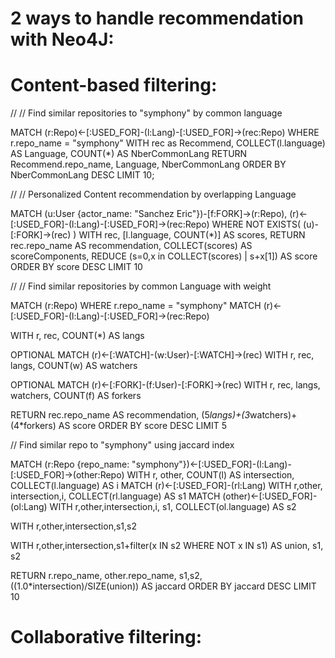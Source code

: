 # 2 ways to handle recommendation with Neo4J:
 
# Content-based filtering:
 
 // // Find similar repositories to "symphony" by common language 
 
MATCH (r:Repo)<-[:USED_FOR]-(l:Lang)-[:USED_FOR]->(rec:Repo)
WHERE r.repo_name = "symphony"
WITH rec as Recommend, COLLECT(l.language) AS Language, COUNT(*) AS NberCommonLang
RETURN Recommend.repo_name, Language, NberCommonLang
ORDER BY NberCommonLang DESC LIMIT 10;



// // Personalized Content recommendation by overlapping Language

MATCH (u:User {actor_name: "Sanchez Eric"})-[f:FORK]->(r:Repo),
  (r)<-[:USED_FOR]-(l:Lang)-[:USED_FOR]->(rec:Repo)
WHERE NOT EXISTS( (u)-[:FORK]->(rec) )
WITH rec, [l.language, COUNT(*)] AS scores, 
RETURN rec.repo_name AS recommendation, COLLECT(scores) AS scoreComponents,
REDUCE (s=0,x in COLLECT(scores) | s+x[1]) AS score
ORDER BY score DESC LIMIT 10



// // Find similar repositories by common Language with weight

MATCH (r:Repo) WHERE r.repo_name = "symphony"
MATCH (r)<-[:USED_FOR]-(l:Lang)-[:USED_FOR]->(rec:Repo)

WITH r, rec, COUNT(*) AS langs

OPTIONAL MATCH (r)<-[:WATCH]-(w:User)-[:WATCH]->(rec)
WITH r, rec, langs, COUNT(w) AS watchers

OPTIONAL MATCH (r)<-[:FORK]-(f:User)-[:FORK]->(rec)
WITH r, rec, langs, watchers, COUNT(f) AS forkers

RETURN rec.repo_name AS recommendation, (5*langs)+(3*watchers)+(4*forkers) AS score ORDER BY score DESC LIMIT 5



// Find similar repo to "symphony" using jaccard index 

MATCH (r:Repo {repo_name: "symphony"})<-[:USED_FOR]-(l:Lang)-[:USED_FOR]->(other:Repo)
WITH r, other, COUNT(l) AS intersection, COLLECT(l.language) AS i
MATCH (r)<-[:USED_FOR]-(rl:Lang)
WITH r,other, intersection,i, COLLECT(rl.language) AS s1
MATCH (other)<-[:USED_FOR]-(ol:Lang)
WITH r,other,intersection,i, s1, COLLECT(ol.language) AS s2

WITH r,other,intersection,s1,s2

WITH r,other,intersection,s1+filter(x IN s2 WHERE NOT x IN s1) AS union, s1, s2

RETURN r.repo_name, other.repo_name, s1,s2,((1.0*intersection)/SIZE(union)) AS jaccard ORDER BY jaccard DESC LIMIT 10


# Collaborative filtering:
